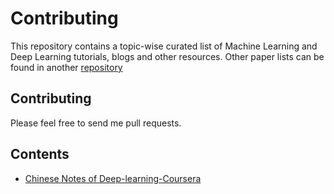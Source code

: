 # Contributing
This repository contains a topic-wise curated list of Machine Learning and Deep Learning tutorials, blogs and other resources. Other paper lists can be found in another [repository](https://github.com/buaawht/MachineLearning_and_DeepLearning_Papaerlist)
## Contributing
Please feel free to send me pull requests.

## Contents
* [Chinese Notes of Deep-learning-Coursera](https://github.com/buaawht/MachineLearning_and_DeepLearning/blob/master/Chinese_Notes_of_Deep-learning-Coursera/Deep-learning-Coursera.md)

